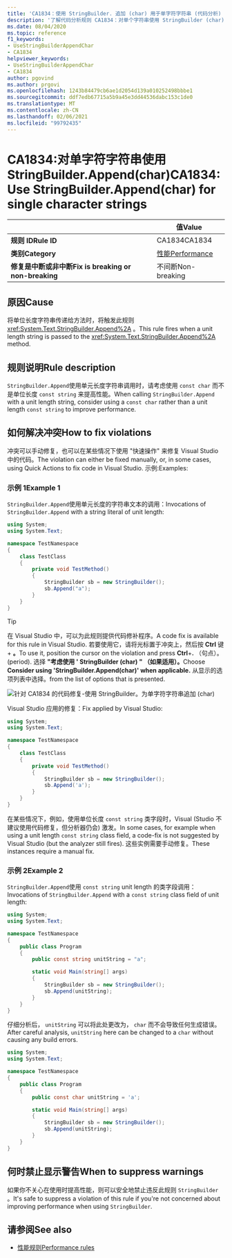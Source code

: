 ```yaml
---
title: 'CA1834：使用 StringBuilder. 追加 (char) 用于单字符字符串 (代码分析) '
description: '了解代码分析规则 CA1834：对单个字符串使用 StringBuilder (char) '
ms.date: 08/04/2020
ms.topic: reference
f1_keywords:
- UseStringBuilderAppendChar
- CA1834
helpviewer_keywords:
- UseStringBuilderAppendChar
- CA1834
author: pgovind
ms.author: prgovi
ms.openlocfilehash: 1243b84479cb6ae1d2054d139a010252498bbbe1
ms.sourcegitcommit: ddf7edb67715a5b9a45e3dd44536dabc153c1de0
ms.translationtype: MT
ms.contentlocale: zh-CN
ms.lasthandoff: 02/06/2021
ms.locfileid: "99792435"
---
```

# <a name="ca1834-use-stringbuilderappendchar-for-single-character-strings"></a><span data-ttu-id="d85de-103">CA1834:对单字符字符串使用 StringBuilder.Append(char)</span><span class="sxs-lookup"><span data-stu-id="d85de-103">CA1834: Use StringBuilder.Append(char) for single character strings</span></span>

| | <span data-ttu-id="d85de-104">值</span><span class="sxs-lookup"><span data-stu-id="d85de-104">Value</span></span> |
|-|-|
| <span data-ttu-id="d85de-105">**规则 ID**</span><span class="sxs-lookup"><span data-stu-id="d85de-105">**Rule ID**</span></span> |<span data-ttu-id="d85de-106">CA1834</span><span class="sxs-lookup"><span data-stu-id="d85de-106">CA1834</span></span>|
| <span data-ttu-id="d85de-107">**类别**</span><span class="sxs-lookup"><span data-stu-id="d85de-107">**Category**</span></span> |[<span data-ttu-id="d85de-108">性能</span><span class="sxs-lookup"><span data-stu-id="d85de-108">Performance</span></span>](performance-warnings.md)|
| <span data-ttu-id="d85de-109">**修复是中断或非中断**</span><span class="sxs-lookup"><span data-stu-id="d85de-109">**Fix is breaking or non-breaking**</span></span> |<span data-ttu-id="d85de-110">不间断</span><span class="sxs-lookup"><span data-stu-id="d85de-110">Non-breaking</span></span>|

## <a name="cause"></a><span data-ttu-id="d85de-111">原因</span><span class="sxs-lookup"><span data-stu-id="d85de-111">Cause</span></span>

<span data-ttu-id="d85de-112">将单位长度字符串传递给方法时，将触发此规则 <xref:System.Text.StringBuilder.Append%2A> 。</span><span class="sxs-lookup"><span data-stu-id="d85de-112">This rule fires when a unit length string is passed to the <xref:System.Text.StringBuilder.Append%2A> method.</span></span>

## <a name="rule-description"></a><span data-ttu-id="d85de-113">规则说明</span><span class="sxs-lookup"><span data-stu-id="d85de-113">Rule description</span></span>

<span data-ttu-id="d85de-114">`StringBuilder.Append`使用单元长度字符串调用时，请考虑使用 `const char` 而不是单位长度 `const string` 来提高性能。</span><span class="sxs-lookup"><span data-stu-id="d85de-114">When calling `StringBuilder.Append` with a unit length string, consider using a `const char` rather than a unit length `const string` to improve performance.</span></span>

## <a name="how-to-fix-violations"></a><span data-ttu-id="d85de-115">如何解决冲突</span><span class="sxs-lookup"><span data-stu-id="d85de-115">How to fix violations</span></span>

<span data-ttu-id="d85de-116">冲突可以手动修复，也可以在某些情况下使用 "快速操作" 来修复 Visual Studio 中的代码。</span><span class="sxs-lookup"><span data-stu-id="d85de-116">The violation can either be fixed manually, or, in some cases, using Quick Actions to fix code in Visual Studio.</span></span> <span data-ttu-id="d85de-117">示例:</span><span class="sxs-lookup"><span data-stu-id="d85de-117">Examples:</span></span>

### <a name="example-1"></a><span data-ttu-id="d85de-118">示例 1</span><span class="sxs-lookup"><span data-stu-id="d85de-118">Example 1</span></span>

<span data-ttu-id="d85de-119">`StringBuilder.Append`使用单元长度的字符串文本的调用：</span><span class="sxs-lookup"><span data-stu-id="d85de-119">Invocations of `StringBuilder.Append` with a string literal of unit length:</span></span>

```csharp
using System;
using System.Text;

namespace TestNamespace
{
    class TestClass
    {
        private void TestMethod()
        {
            StringBuilder sb = new StringBuilder();
            sb.Append("a");
        }
    }
}
```

> [!TIP]
> <span data-ttu-id="d85de-120">在 Visual Studio 中，可以为此规则提供代码修补程序。</span><span class="sxs-lookup"><span data-stu-id="d85de-120">A code fix is available for this rule in Visual Studio.</span></span> <span data-ttu-id="d85de-121">若要使用它，请将光标置于冲突上，然后按 **Ctrl** 键 + **。**</span><span class="sxs-lookup"><span data-stu-id="d85de-121">To use it, position the cursor on the violation and press **Ctrl**+**.**</span></span> <span data-ttu-id="d85de-122">（句点）。</span><span class="sxs-lookup"><span data-stu-id="d85de-122">(period).</span></span> <span data-ttu-id="d85de-123">选择 **"考虑使用 ' StringBuilder (char) " （如果适用）。**</span><span class="sxs-lookup"><span data-stu-id="d85de-123">Choose **Consider using 'StringBuilder.Append(char)' when applicable.**</span></span> <span data-ttu-id="d85de-124">从显示的选项列表中选择。</span><span class="sxs-lookup"><span data-stu-id="d85de-124">from the list of options that is presented.</span></span>
>
> ![针对 CA1834 的代码修复-使用 StringBuilder。为单字符字符串追加 (char) ](media/ca1834-codefix.png)

<span data-ttu-id="d85de-126">Visual Studio 应用的修复：</span><span class="sxs-lookup"><span data-stu-id="d85de-126">Fix applied by Visual Studio:</span></span>

```csharp
using System;
using System.Text;

namespace TestNamespace
{
    class TestClass
    {
        private void TestMethod()
        {
            StringBuilder sb = new StringBuilder();
            sb.Append('a');
        }
    }
}
```

<span data-ttu-id="d85de-127">在某些情况下，例如，使用单位长度 `const string` 类字段时，Visual (Studio 不建议使用代码修复，但分析器仍会) 激发。</span><span class="sxs-lookup"><span data-stu-id="d85de-127">In some cases, for example when using a unit length `const string` class field, a code-fix is not suggested by Visual Studio (but the analyzer still fires).</span></span> <span data-ttu-id="d85de-128">这些实例需要手动修复。</span><span class="sxs-lookup"><span data-stu-id="d85de-128">These instances require a manual fix.</span></span>

### <a name="example-2"></a><span data-ttu-id="d85de-129">示例 2</span><span class="sxs-lookup"><span data-stu-id="d85de-129">Example 2</span></span>

<span data-ttu-id="d85de-130">`StringBuilder.Append`使用 `const string` unit length 的类字段调用：</span><span class="sxs-lookup"><span data-stu-id="d85de-130">Invocations of `StringBuilder.Append` with a `const string` class field of unit length:</span></span>

```cs
using System;
using System.Text;

namespace TestNamespace
{
    public class Program
    {
        public const string unitString = "a";

        static void Main(string[] args)
        {
            StringBuilder sb = new StringBuilder();
            sb.Append(unitString);
        }
    }
}
```

<span data-ttu-id="d85de-131">仔细分析后， `unitString` 可以将此处更改为， `char` 而不会导致任何生成错误。</span><span class="sxs-lookup"><span data-stu-id="d85de-131">After careful analysis, `unitString` here can be changed to a `char` without causing any build errors.</span></span>

```cs
using System;
using System.Text;

namespace TestNamespace
{
    public class Program
    {
        public const char unitString = 'a';

        static void Main(string[] args)
        {
            StringBuilder sb = new StringBuilder();
            sb.Append(unitString);
        }
    }
}
```

## <a name="when-to-suppress-warnings"></a><span data-ttu-id="d85de-132">何时禁止显示警告</span><span class="sxs-lookup"><span data-stu-id="d85de-132">When to suppress warnings</span></span>

<span data-ttu-id="d85de-133">如果你不关心在使用时提高性能，则可以安全地禁止违反此规则 `StringBuilder` 。</span><span class="sxs-lookup"><span data-stu-id="d85de-133">It's safe to suppress a violation of this rule if you're not concerned about improving performance when using `StringBuilder`.</span></span>

## <a name="see-also"></a><span data-ttu-id="d85de-134">请参阅</span><span class="sxs-lookup"><span data-stu-id="d85de-134">See also</span></span>

- [<span data-ttu-id="d85de-135">性能规则</span><span class="sxs-lookup"><span data-stu-id="d85de-135">Performance rules</span></span>](performance-warnings.md)
